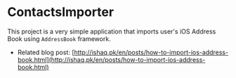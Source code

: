 ContactsImporter
================

This project is a very simple application that imports user's iOS Address Book using `AddressBook` framework.

* Related blog post: [http://ishaq.pk/en/posts/how-to-import-ios-address-book.html](http://ishaq.pk/en/posts/how-to-import-ios-address-book.html) 
